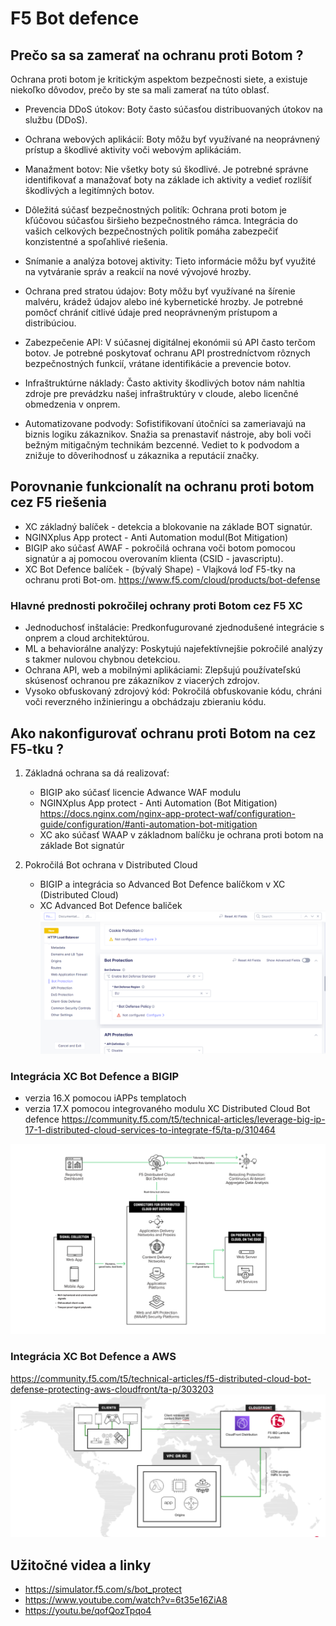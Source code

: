 # F5 Bot defence 
<!-- Diskover -->
## Prečo sa sa zamerať na ochranu proti Botom ?
Ochrana proti botom je kritickým aspektom bezpečnosti siete, a existuje niekoľko dôvodov, prečo by ste sa mali zamerať na túto oblasť.

- Prevencia DDoS útokov: Boty často súčasťou distribuovaných útokov na službu (DDoS). 

- Ochrana webových aplikácií: Boty môžu byť využívané na neoprávnený prístup a škodlivé aktivity voči webovým aplikáciám. 

- Manažment botov: Nie všetky boty sú škodlivé. Je potrebné správne identifikovať a manažovať boty na základe ich aktivity a vedieť rozlíšiť škodlivých a legitímných botov.

- Dôležitá súčasť bezpečnostných politík: Ochrana proti botom je kľúčovou súčasťou širšieho bezpečnostného rámca. Integrácia do vašich celkových bezpečnostných politík pomáha zabezpečiť konzistentné a spoľahlivé riešenia.

- Snímanie a analýza botovej aktivity: Tieto informácie môžu byť využité na vytváranie správ a reakcií na nové vývojové hrozby.

- Ochrana pred stratou údajov: Boty môžu byť využívané na šírenie malvéru, krádež údajov alebo iné kybernetické hrozby. Je potrebné pomôcť chrániť citlivé údaje pred neoprávneným prístupom a distribúciou.

- Zabezpečenie API: V súčasnej digitálnej ekonómii sú API často terčom botov. Je potrebné poskytovať ochranu API prostredníctvom rôznych bezpečnostných funkcií, vrátane identifikácie a prevencie botov.

- Infraštruktúrne náklady: Často aktivity škodlivých botov nám nahltia zdroje pre prevádzku našej infraštruktúry v cloude, alebo licenčné obmedzenia v onprem. 

- Automatizovane podvody: Sofistifikovaní útočníci sa zameriavajú na biznis logiku zákaznikov. Snažia sa prenastaviť nástroje, aby boli voči bežným mitigačným technikám bezcenné. Vediet to k podvodom a znižuje to dôverihodnosť u zákaznika a reputácií značky. 

<!-- Learn -->

## Porovnanie funkcionalít na ochranu proti botom cez F5 riešenia
- XC základný balíček - detekcia a blokovanie na základe BOT signatúr. 
- NGINXplus App protect - Anti Automation  modul(Bot Mitigation) 
- BIGIP ako súčasť AWAF - pokročilá ochrana voči botom pomocou signatúr a aj pomocou overovaním klienta (CSID - javascriptu). 
- XC Bot Defence balíček - (bývalý Shape) - Vlajková loď F5-tky na ochranu proti Bot-om. https://www.f5.com/cloud/products/bot-defense

### Hlavné prednosti pokročilej ochrany proti Botom cez F5 XC 

- Jednoduchosť inštalácie:
    Predkonfugurované zjednodušené integrácie s onprem a cloud architektúrou.
- ML a behaviorálne analýzy:
    Poskytujú najefektívnejšie pokročilé analýzy s takmer nulovou chybnou detekciou.
- Ochrana API, web a mobilnými aplikáciami:
    Zlepšujú používateľskú skúsenosť ochranou pre zákazníkov z viacerých zdrojov.
- Vysoko obfuskovaný zdrojový kód:
    Pokročilá obfuskovanie kódu, chráni voči reverzného inžinieringu a obchádzaju zbieraniu kódu.  

## Ako nakonfigurovať  ochranu proti Botom na cez F5-tku ? 

1. Základná ochrana sa dá realizovať: 
    - BIGIP ako súčasť licencie Adwance WAF modulu
    - NGINXplus App protect - Anti Automation (Bot Mitigation) 
    https://docs.nginx.com/nginx-app-protect-waf/configuration-guide/configuration/#anti-automation-bot-mitigation
    - XC ako súčasť WAAP v základnom balíčku je ochrana proti botom na základe Bot signatúr 

2. Pokročilá Bot ochrana v Distributed Cloud
    - BIGIP a integrácia so Advanced Bot Defence balíčkom v XC (Distributed Cloud)
    - XC Advanced Bot Defence baliček 
 ![Alt text](image-4.png)



### Integrácia XC Bot Defence a BIGIP 
- verzia 16.X  pomocou iAPPs templatoch 
- verzia 17.X pomocou integrovaného modulu XC Distributed Cloud Bot defence 
https://community.f5.com/t5/technical-articles/leverage-big-ip-17-1-distributed-cloud-services-to-integrate-f5/ta-p/310464

![Alt text](image.png)

### Integrácia XC Bot Defence a AWS 
https://community.f5.com/t5/technical-articles/f5-distributed-cloud-bot-defense-protecting-aws-cloudfront/ta-p/303203
![Alt text](image-1.png)



<!-- Try -->

## Užitočné videa a linky
- https://simulator.f5.com/s/bot_protect
- https://www.youtube.com/watch?v=6t35e16ZiA8
- https://youtu.be/qofQozTpqo4

